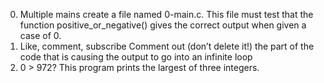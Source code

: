 0. Multiple mains
create a file named 0-main.c. This file must test that the function positive_or_negative() gives the correct output when given a case of 0.
1. Like, comment, subscribe
Comment out (don’t delete it!) the part of the code that is causing the output to go into an infinite loop
2. 0 > 972?
This program prints the largest of three integers.
